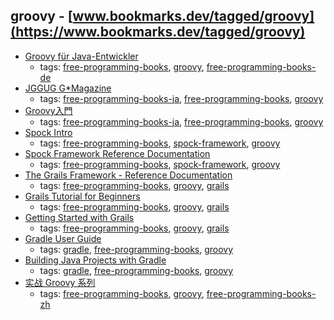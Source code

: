 groovy - [www.bookmarks.dev/tagged/groovy](https://www.bookmarks.dev/tagged/groovy)
---
* [Groovy für Java-Entwickler](http://examples.oreilly.de/openbooks/pdf_groovyger.pdf)
    * tags: [free-programming-books](../tags/free-programming-books.md), [groovy](../tags/groovy.md), [free-programming-books-de](../tags/free-programming-books-de.md)
* [JGGUG G*Magazine](http://grails.jp/g_mag_jp/)
    * tags: [free-programming-books-ja](../tags/free-programming-books-ja.md), [free-programming-books](../tags/free-programming-books.md), [groovy](../tags/groovy.md)
* [Groovy入門](http://www.oki-osk.jp/esc/groovy/)
    * tags: [free-programming-books-ja](../tags/free-programming-books-ja.md), [free-programming-books](../tags/free-programming-books.md), [groovy](../tags/groovy.md)
* [Spock Intro](http://edgibbs.com/spock-intro-a-bdd-testing-framework-in-groovy/)
    * tags: [free-programming-books](../tags/free-programming-books.md), [spock-framework](../tags/spock-framework.md), [groovy](../tags/groovy.md)
* [Spock Framework Reference Documentation](https://spockframework.github.io/spock/docs/current/index.html)
    * tags: [free-programming-books](../tags/free-programming-books.md), [spock-framework](../tags/spock-framework.md), [groovy](../tags/groovy.md)
* [The Grails Framework - Reference Documentation](http://grails.github.io/grails-doc/latest/)
    * tags: [free-programming-books](../tags/free-programming-books.md), [groovy](../tags/groovy.md), [grails](../tags/grails.md)
* [Grails Tutorial for Beginners](http://grails.asia/grails-tutorial-for-beginners/)
    * tags: [free-programming-books](../tags/free-programming-books.md), [groovy](../tags/groovy.md), [grails](../tags/grails.md)
* [Getting Started with Grails](http://www.infoq.com/minibooks/grails-getting-started)
    * tags: [free-programming-books](../tags/free-programming-books.md), [groovy](../tags/groovy.md), [grails](../tags/grails.md)
* [Gradle User Guide](https://docs.gradle.org/current/userguide/userguide.html)
    * tags: [gradle](../tags/gradle.md), [free-programming-books](../tags/free-programming-books.md), [groovy](../tags/groovy.md)
* [Building Java Projects with Gradle](http://spring.io/guides/gs/gradle/)
    * tags: [gradle](../tags/gradle.md), [free-programming-books](../tags/free-programming-books.md), [groovy](../tags/groovy.md)
* [实战 Groovy 系列](http://www.ibm.com/developerworks/cn/java/j-pg/)
    * tags: [free-programming-books](../tags/free-programming-books.md), [groovy](../tags/groovy.md), [free-programming-books-zh](../tags/free-programming-books-zh.md)
